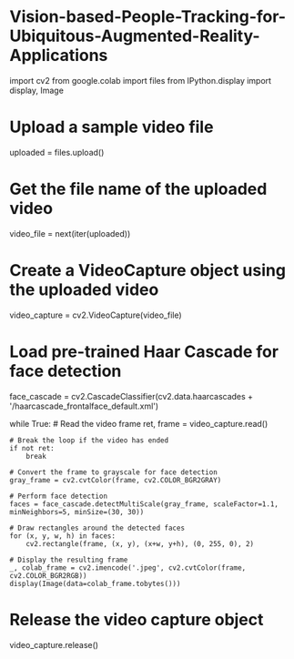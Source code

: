 # Vision-based-People-Tracking-for-Ubiquitous-Augmented-Reality-Applications

import cv2
from google.colab import files
from IPython.display import display, Image

# Upload a sample video file
uploaded = files.upload()

# Get the file name of the uploaded video
video_file = next(iter(uploaded))

# Create a VideoCapture object using the uploaded video
video_capture = cv2.VideoCapture(video_file)

# Load pre-trained Haar Cascade for face detection
face_cascade = cv2.CascadeClassifier(cv2.data.haarcascades + '/haarcascade_frontalface_default.xml')

while True:
    # Read the video frame
    ret, frame = video_capture.read()

    # Break the loop if the video has ended
    if not ret:
        break

    # Convert the frame to grayscale for face detection
    gray_frame = cv2.cvtColor(frame, cv2.COLOR_BGR2GRAY)

    # Perform face detection
    faces = face_cascade.detectMultiScale(gray_frame, scaleFactor=1.1, minNeighbors=5, minSize=(30, 30))

    # Draw rectangles around the detected faces
    for (x, y, w, h) in faces:
        cv2.rectangle(frame, (x, y), (x+w, y+h), (0, 255, 0), 2)

    # Display the resulting frame
    _, colab_frame = cv2.imencode('.jpeg', cv2.cvtColor(frame, cv2.COLOR_BGR2RGB))
    display(Image(data=colab_frame.tobytes()))

# Release the video capture object
video_capture.release()

